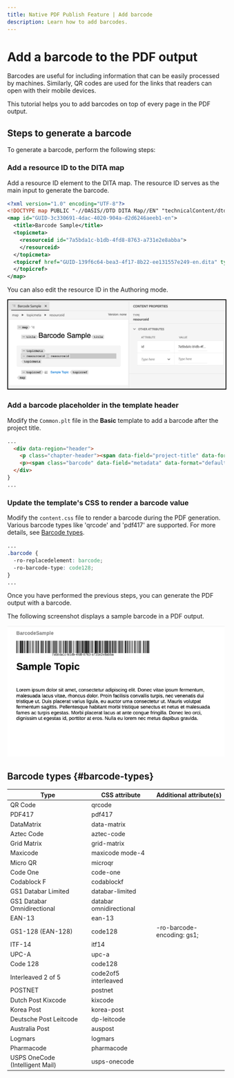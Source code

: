 ```yaml
---
title: Native PDF Publish Feature | Add barcode
description: Learn how to add barcodes.
---
```

# Add a barcode to the PDF output

Barcodes are useful for including information that can be easily processed by machines. Similarly, QR codes are used for the links that readers can open with their mobile devices. 

This tutorial helps you to add barcodes on top of every page in the PDF output. 

## Steps to generate a barcode

To generate a barcode, perform the following steps: 

### Add a resource ID to the DITA map

Add a resource ID element to the DITA map. The resource ID serves as the main input to generate the barcode. 

```xml
<?xml version="1.0" encoding="UTF-8"?>
<!DOCTYPE map PUBLIC "-//OASIS//DTD DITA Map//EN" "technicalContent/dtd/map.dtd">
<map id="GUID-3c330691-4dac-4020-904a-d2d6246aeeb1-en">
  <title>Barcode Sample</title>
  <topicmeta>
    <resourceid id="7a5bda1c-b1db-4fd8-8763-a731e2e8abba">
    </resourceid>
  </topicmeta>
  <topicref href="GUID-139f6c64-bea3-4f17-8b22-ee131557e249-en.dita" type="topic">
  </topicref>
</map>  
```

You can also edit the resource ID in the Authoring mode. 

<img src="./assets/barcode-map.png" alt="Sample output with barcode" width=700 border="2px solid gray">


### Add a barcode placeholder in the template header

Modify the `Common.plt` file in the **Basic** template to add a barcode after the project title.  

```html
...
  <div data-region="header">
    <p class="chapter-header"><span data-field="project-title" data-format="default">Project Title</span> </p>
    <p><span class="barcode" data-field="metadata" data-format="default" data-subtype="//resourceid/@id">Resource ID (barcode)</span></p>
  </div>
} 
...
```


### Update the template's CSS to render a barcode value

Modify the `content.css` file to render a barcode during the PDF generation. Various barcode types like 'qrcode' and 'pdf417' are supported.  For more details, see [Barcode types](#barcode-types).



```css
...
.barcode {
  -ro-replacedelement: barcode;
  -ro-barcode-type: code128;
}
...
```

Once you have performed the previous steps, you can generate the PDF output with a barcode. 

The following screenshot displays a sample barcode in a PDF output.

<kbd><img src="./assets/barcode-output-sample.png" alt="Sample output with barcode" width=700></kbd>


## Barcode types {#barcode-types}

| Type                            | CSS attribute           | Additional attribute(s)    |
| ------------------------------- | ----------------------- | -------------------------- |
| QR Code                         | qrcode                  |                            | 
| PDF417                          | pdf417                  |                            |
| DataMatrix                      | data-matrix             |                            |
| Aztec Code                      | aztec-code              |                            |
| Grid Matrix                     | grid-matrix             |                            |
| Maxicode                        | maxicode mode-4         |                            |
| Micro QR                        | microqr                 |                            |
| Code One                        | code-one                |                            |
| Codablock F                     | codablockf              |                            |
| GS1 Databar Limited             | databar-limited         |                            |
| GS1 Databar Omnidirectional     | databar omnidirectional |                            |
| EAN-13                          | ean-13                  |                            | 
| GS1-128 (EAN-128)               | code128                 | -ro-barcode-encoding: gs1; | 
| ITF-14                          | itf14                   |                            | 
| UPC-A                           | upc-a                   |                            | 
| Code 128                        | code128                 |                            | 
| Interleaved 2 of 5              | code2of5 interleaved    |                            | 
| POSTNET                         | postnet                 |                            | 
| Dutch Post Kixcode              | kixcode                 |                            | 
| Korea Post                      | korea-post              |                            | 
| Deutsche Post Leitcode          | dp-leitcode             |                            | 
| Australia Post                  | auspost                 |                            | 
| Logmars                         | logmars                 |                            | 
| Pharmacode                      | pharmacode              |                            | 
| USPS OneCode (Intelligent Mail) | usps-onecode            |                            | 


